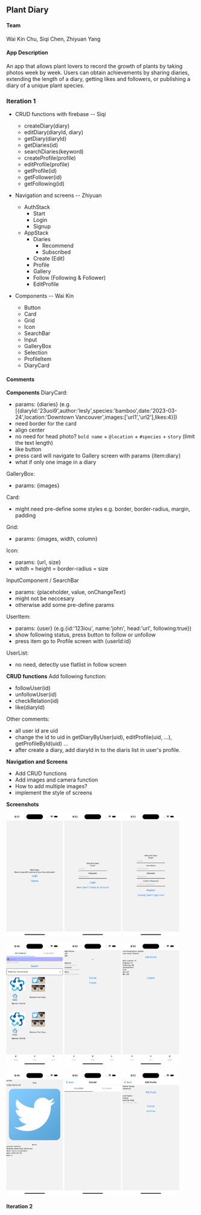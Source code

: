## Plant Diary
#### Team
Wai Kin Chu, Siqi Chen, Zhiyuan Yang

#### App Description
An app that allows plant lovers to record the growth of plants by taking photos week by week. Users can obtain achievements by sharing diaries, extending the length of a diary, getting likes and followers, or publishing a diary of a unique plant species.

### Iteration 1
- CRUD functions with firebase -- Siqi
  - createDiary(diary)
  - editDiary(diaryId, diary)
  - getDiary(diaryId)
  - getDiaries(id)
  - searchDiaries(keyword)
  - createProfile(profile)
  - editProfile(profile)
  - getProfile(id)
  - getFollower(id)
  - getFollowing(id)

- Navigation and screens -- Zhiyuan
  - AuthStack
    - Start
    - Login
    - Signup
  - AppStack
    - Diaries
      - Recommend
      - Subscribed
    - Create (Edit)
    - Profile
    - Gallery
    - Follow (Following & Follower)
    - EditProfile

- Components -- Wai Kin
  - Button
  - Card
  - Grid
  - Icon
  - SearchBar
  - Input
  - GalleryBox
  - Selection
  - ProfileItem
  - DiaryCard

#### Comments
**Components**
DiaryCard:
- params: {diaries} (e.g.[{diaryId:'23uoi9',author:'lesly',species:'bamboo',date:'2023-03-24',location:'Downtown Vancouver',images:['url1','url2'],likes:4}])
- need border for the card
- align center
- no need for head photo? `bold name` + `@location` + `#species` + `story` (limit the text length)
- like button
- press card will navigate to Gallery screen with params {item:diary}
- what if only one image in a diary

GalleryBox:
- params: {images}

Card:
- might need pre-define some styles e.g. border, border-radius, margin, padding

Grid:
- params: {images, width, column}

Icon:
- params: {url, size}
- witdh = height = border-radius = size

InputComponent / SearchBar
- params: {placeholder, value, onChangeText}
- might not be neccesary
- otherwise add some pre-define params

UserItem:
- params: {user} (e.g.{id:'123iou', name:'john', head:'url', following:true})
- show following status, press button to follow or unfollow
- press item go to Profile screen with {userId:id}

UserList:
- no need, detectly use flatlist in follow screen

**CRUD functions**
Add following function:
- followUser(id)
- unfollowUser(id)
- checkRelation(id)
- like(diaryId)

Other comments:
- all user id are uid
- change the id to uid in getDiaryByUser(uid), editProfile(uid, ...), getProfileById(uid) ...
- after create a diary, add diaryId in to the diaris list in user's profile.


**Navigation and Screens**
- Add CRUD functions
- Add images and camera function
- How to add multiple images?
- implement the style of screens

**Screenshots**
<p float="left">
<img src="./images/start.png"  width="150" />
<img src="./images/login.png"  width="150" />
<img src="./images/signup.png"  width="150" />
</p>
<p float="left">
<img src="./images/recommend.png"  width="150" />
<img src="./images/create.png"  width="150" />
<img src="./images/profile.png"  width="150" />
</p>
<p float="left">
<img src="./images/gallery.png"  width="150" />
<img src="./images/follow.png"  width="150" />
<img src="./images/editprofile.png"  width="150" />
</p>

#### Iteration 2 